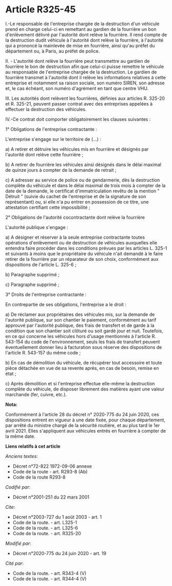# Article R325-45

I.-Le responsable de l'entreprise chargée de la destruction d'un véhicule prend en charge celui-ci en remettant au gardien de
la fourrière un bon d'enlèvement délivré par l'autorité dont relève la fourrière. Il rend compte de la destruction dudit
véhicule à l'autorité dont relève la fourrière, à l'autorité qui a prononcé la mainlevée de mise en fourrière, ainsi qu'au
préfet du département ou, à Paris, au préfet de police.

II. - L'autorité dont relève la fourrière peut transmettre au gardien de fourrière le bon de destruction afin que celui-ci
puisse remettre le véhicule au responsable de l'entreprise chargée de la destruction. Le gardien de fourrière transmet à
l'autorité dont il relève les informations relatives à cette entreprise et notamment sa raison sociale, son numéro SIREN, son
adresse et, le cas échéant, son numéro d'agrément en tant que centre VHU.

III. Les autorités dont relèvent les fourrières, définies aux articles R. 325-20 et R. 325-21, peuvent passer contrat avec
des entreprises appelées à effectuer la destruction des véhicules.

IV.-Ce contrat doit comporter obligatoirement les clauses suivantes :

1° Obligations de l'entreprise contractante :

L'entreprise s'engage sur le territoire de (...) :

a) A retirer et détruire les véhicules mis en fourrière et désignés par l'autorité dont relève cette fourrière ;

b) A retirer de fourrière les véhicules ainsi désignés dans le délai maximal de quinze jours à compter de la demande de
retrait ;

c) A adresser au service de police ou de gendarmerie, dès la destruction complète du véhicule et dans le délai maximal de
trois mois à compter de la date de la demande, le certificat d'immatriculation revêtu de la mention " Détruit " (suivie du
cachet de l'entreprise et de la signature de son représentant) ou, si elle n'a pu entrer en possession de ce titre, une
attestation certifiant cette impossibilité ;

2° Obligations de l'autorité cocontractante dont relève la fourrière

L'autorité publique s'engage :

a) A désigner et réserver à la seule entreprise contractante toutes opérations d'enlèvement ou de destruction de véhicules
auxquelles elle entendra faire procéder dans les conditions prévues par les articles L. 325-1 et suivants à moins que le
propriétaire du véhicule n'ait demandé à le faire retirer de la fourrière par un réparateur de son choix, conformément aux
dispositions de l'article L. 325-6 ;

b) Paragraphe supprimé ;

c) Paragraphe supprimé ;

3° Droits de l'entreprise contractante :

En contrepartie de ses obligations, l'entreprise a le droit :

a) De réclamer aux propriétaires des véhicules mis, sur la demande de l'autorité publique, sur son chantier le paiement,
conformément au tarif approuvé par l'autorité publique, des frais de transfert et de garde à la condition que son chantier
soit clôturé ou soit gardé jour et nuit. Toutefois, en ce qui concerne les véhicules hors d'usage mentionnés à l'article R.
543-154 du code de l'environnement, seuls les frais de transfert peuvent éventuellement donner lieu à facturation sous
réserve des dispositions de l'article R. 543-157 du même code ;

b) En cas de démolition du véhicule, de récupérer tout accessoire et toute pièce détachée en vue de sa revente après, en cas
de besoin, remise en état ;

c) Après démolition et si l'entreprise effectue elle-même la destruction complète du véhicule, de disposer librement des
matières ayant une valeur marchande (fer, cuivre, etc.).

**Nota:**

Conformément à l'article 28 du décret n° 2020-775 du 24 juin 2020, ces dispositions entrent en vigueur à une date fixée, pour
chaque département, par arrêté du ministre chargé de la sécurité routière, et au plus tard le 1er avril 2021. Elles
s'appliquent aux véhicules entrés en fourrière à compter de la même date.

**Liens relatifs à cet article**

_Anciens textes_:

  - Décret n°72-822 1972-09-06 annexe
  - Code de la route - art. R293-8 (Ab)
  - Code de la route R293-8

_Codifié par_:

  - Décret n°2001-251 du 22 mars 2001

_Cite_:

  - Décret n°2003-727 du 1 août 2003 - art. 1
  - Code de la route. - art. L325-1
  - Code de la route. - art. L325-6
  - Code de la route. - art. R325-20

_Modifié par_:

  - Décret n°2020-775 du 24 juin 2020 - art. 19

_Cité par_:

  - Code de la route. - art. R343-4 (V)
  - Code de la route. - art. R344-4 (V)
